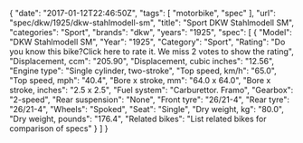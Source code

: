 {
    "date": "2017-01-12T22:46:50Z",
    "tags": [
        "motorbike",
        "spec"
    ],
    "url": "spec\/dkw\/1925\/dkw-stahlmodell-sm",
    "title": "Sport DKW Stahlmodell SM",
    "categories": "Sport",
    "brands": "dkw",
    "years": "1925",
    "spec": [
        {
            "Model": "DKW Stahlmodell SM",
            "Year": "1925",
            "Category": "Sport",
            "Rating": "Do you know this bike?Click here to rate it. We miss 2 votes to show the rating",
            "Displacement, ccm": "205.90",
            "Displacement, cubic inches": "12.56",
            "Engine type": "Single cylinder, two-stroke",
            "Top speed, km\/h": "65.0",
            "Top speed, mph": "40.4",
            "Bore x stroke, mm": "64.0 x 64.0",
            "Bore x stroke, inches": "2.5 x 2.5",
            "Fuel system": "Carburettor. Framo",
            "Gearbox": "2-speed",
            "Rear suspension": "None",
            "Front tyre": "26\/21-4",
            "Rear tyre": "26\/21-4",
            "Wheels": "Spoked",
            "Seat": "Single",
            "Dry weight, kg": "80.0",
            "Dry weight, pounds": "176.4",
            "Related bikes": "List related bikes for comparison of specs"
        }
    ]
}